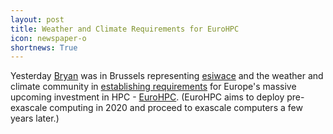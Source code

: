 ```yaml
---
layout: post
title: Weather and Climate Requirements for EuroHPC
icon: newspaper-o
shortnews: True
---
```


Yesterday [Bryan](/bio/bryan) was in Brussels representing [esiwace](/projects/esiwace) and the weather and climate community in [establishing requirements](https://www.bnlawrence.net/talks/2018/06/EuroHPC-Requirements/) for Europe's massive upcoming investment in  HPC - [EuroHPC](http://eurohpc.eu). (EuroHPC aims to deploy
 pre-exascale computing in 2020 and proceed to exascale computers a few years later.)
